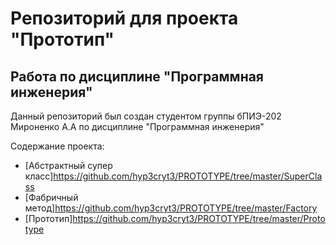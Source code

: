 # Репозиторий для проекта "Прототип"
## Работа по дисциплине "Программная инженерия"
Данный репозиторий был создан студентом группы бПИЭ-202 Мироненко А.А по дисциплине "Программная инженерия"

Содержание проекта:
- [Абстрактный супер класс]https://github.com/hyp3cryt3/PROTOTYPE/tree/master/SuperClass
- [Фабричный метод]https://github.com/hyp3cryt3/PROTOTYPE/tree/master/Factory
- [Прототип]https://github.com/hyp3cryt3/PROTOTYPE/tree/master/Prototype